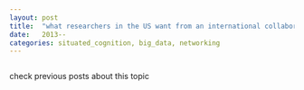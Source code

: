 ```yaml
---
layout: post
title:  "what researchers in the US want from an international collaborator"
date:   2013--
categories: situated_cognition, big_data, networking
---
```


![]()

check previous posts about this topic


